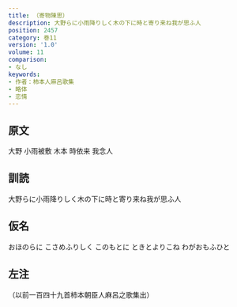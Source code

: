 ```yaml
---
title: （寄物陳思）
description: 大野らに小雨降りしく木の下に時と寄り来ね我が思ふ人
position: 2457
category: 巻11
version: '1.0'
volume: 11
comparison:
- なし
keywords:
- 作者：柿本人麻呂歌集
- 略体
- 恋情
---
```


## 原文

大野 小雨被敷 木本 時依来 我念人

## 訓読

大野らに小雨降りしく木の下に時と寄り来ね我が思ふ人

## 仮名

おほのらに こさめふりしく このもとに ときとよりこね わがおもふひと

## 左注

（以前一百四十九首柿本朝臣人麻呂之歌集出）
